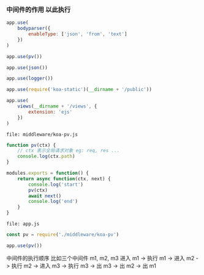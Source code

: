 ### 中间件的作用 以此执行

```js
app.use(
	bodyparser({
		enableType: ['json', 'from', 'text']
	})
)

app.use(pv())

app.use(json())

app.use(logger())

app.use(require('koa-static')(__dirname + '/public'))

app.use(
	views(__dirname + '/views', {
		extension: 'ejs'
	})
)
```

`file: middleware/koa-pv.js`

```js
function pv(ctx) {
	// ctx 表示全局请求对象 eg: req, res ...
	console.log(ctx.path)
}

modules.exports = function() {
	return async function(ctx, next) {
		console.log('start')
		pv(ctx)
		await next()
		console.log('end')
	}
}
```

`file: app.js`

```js
const pv = require('./middleware/koa-pv')

app.use(pv())
```

中间件的执行顺序 比如三个中间件 m1, m2, m3
进入 m1 -> 执行 m1 -> 进入 m2 -> 执行 m2 -> 进入 m3 -> 执行 m3 -> 出 m3 -> 出 m2 -> 出 m1

